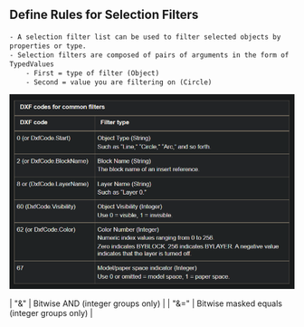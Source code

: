 ## Define Rules for Selection Filters
    - A selection filter list can be used to filter selected objects by properties or type.
    - Selection filters are composed of pairs of arguments in the form of TypedValues
        - First = type of filter (Object)
        - Second = value you are filtering on (Circle)

![names](SelFilters.PNG)

| "&" | Bitwise AND (integer groups only) |
| "&=" | Bitwise masked equals (integer groups only) |
